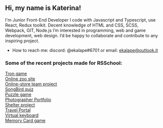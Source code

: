 ## Hi, my name is Katerina!
 I'm Junior Front-End Developer
 I code with Javascript and Typescript, use React, Redux toolkit.
 Decent knowledge of HTML and CSS, SCSS, Webpack, GIT, Node.js
 I’m interested in programming, web and game development, web design.
 I’d be happy to collaborate and contribute to any inspiring project.
- How to reach me: discord: @ekalape#6701 or email: ekalape@outlook.it

### Some of the recent projects made for RSSchool: 
[Tron game](https://rsclone-tron-game.netlify.app/)             
[Online zoo site](https://ekalape.github.io/online-zoo/online-zoo/pages/main/)            
[Online-store team project](https://ekalape-viktorelenich-online-store.netlify.app/)            
[SongBird quiz](https://ekalape.github.io/birdsQuiz/songbirds-quiz/intro-page/)            
[Puzzle game](https://ekalape.github.io/puzzle/game)            
[Photographer Portfolio](https://ekalape.github.io/photoPortfolio/)            
[Shelter project](https://ekalape.github.io/shelter/pages/main/)               
[Travel Portal](https://ekalape.github.io/Travel-Portal/)            
[Virtual keyboard](https://ekalape.github.io/VirtualKeyboard/)               
[Memory Card game](https://ekalape.github.io/memoryGame/)
            
 

<!---
ekalape/ekalape is a ✨ special ✨ repository because its `README.md` (this file) appears on your GitHub profile.
You can click the Preview link to take a look at your changes.
--->
